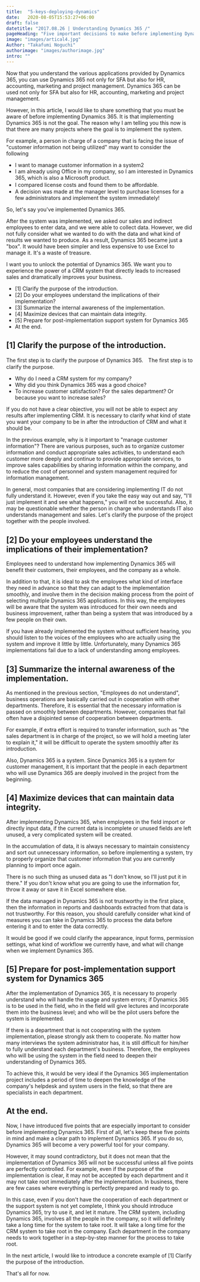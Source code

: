 ```yaml
---
title:  "5-keys-deploying-dynamics"
date:   2020-08-05T15:53:27+06:00
draft: false
datetitle: "2017.08.26 | Understanding Dynamics 365 /"
pageHeading: "Five important decisions to make before implementing Dynamics 365"
image: "images/artical4.jpg"
Author: "Takafumi Noguchi"
authorimage: "images/authorimage.jpg"
intro: ""
---
```

<!-- Intro  -->
Now that you understand the various applications provided by Dynamics 365, you can use Dynamics 365 not only for SFA but also for HR, accounting, marketing and project management. Dynamics 365 can be used not only for SFA but also for HR, accounting, marketing and project management.

However, in this article, I would like to share something that you must be aware of before implementing Dynamics 365. It is that implementing Dynamics 365 is not the goal. The reason why I am telling you this now is that there are many projects where the goal is to implement the system.

For example, a person in charge of a company that is facing the issue of "customer information not being utilized" may want to consider the following
* I want to manage customer information in a system2
* I am already using Office in my company, so I am interested in Dynamics 365, which is also a Microsoft product.
* I compared license costs and found them to be affordable.　
* A decision was made at the manager level to purchase licenses for a few administrators and implement the system immediately! 

So, let's say you've implemented Dynamics 365.

After the system was implemented, we asked our sales and indirect employees to enter data, and we were able to collect data. However, we did not fully consider what we wanted to do with the data and what kind of results we wanted to produce. As a result, Dynamics 365 became just a "box". It would have been simpler and less expensive to use Excel to manage it. It's a waste of treasure.

I want you to unlock the potential of Dynamics 365. We want you to experience the power of a CRM system that directly leads to increased sales and dramatically improves your business.

<!-- Table Of Content -->
* [1] Clarify the purpose of the introduction.
* [2] Do your employees understand the implications of their implementation?
* [3] Summarize the internal awareness of the implementation.
* [4] Maximize devices that can maintain data integrity.
* [5] Prepare for post-implementation support system for Dynamics 365
* At the end.


## [1] Clarify the purpose of the introduction.
<!-- image= plan.jpg -->
The first step is to clarify the purpose of Dynamics 365.　The first step is to clarify the purpose.
* Why do I need a CRM system for my company?
* Why did you think Dynamics 365 was a good choice?
* To increase customer satisfaction? For the sales department? Or because you want to increase sales?

If you do not have a clear objective, you will not be able to expect any results after implementing CRM. It is necessary to clarify what kind of state you want your company to be in after the introduction of CRM and what it should be.

In the previous example, why is it important to "manage customer information"?
There are various purposes, such as to organize customer information and conduct appropriate sales activities, to understand each customer more deeply and continue to provide appropriate services, to improve sales capabilities by sharing information within the company, and to reduce the cost of personnel and system management required for information management.

In general, most companies that are considering implementing IT do not fully understand it. However, even if you take the easy way out and say, "I'll just implement it and see what happens," you will not be successful. Also, it may be questionable whether the person in charge who understands IT also understands management and sales. Let's clarify the purpose of the project together with the people involved.

## [2]  Do your employees understand the implications of their implementation?
<!-- Image= implications.jpg -->

Employees need to understand how implementing Dynamics 365 will benefit their customers, their employees, and the company as a whole.

In addition to that, it is ideal to ask the employees what kind of interface they need in advance so that they can adapt to the implementation smoothly, and involve them in the decision making process from the point of selecting multiple Dynamics 365 applications. In this way, the employees will be aware that the system was introduced for their own needs and business improvement, rather than being a system that was introduced by a few people on their own.

If you have already implemented the system without sufficient hearing, you should listen to the voices of the employees who are actually using the system and improve it little by little. Unfortunately, many Dynamics 365 implementations fail due to a lack of understanding among employees.

## [3] Summarize the internal awareness of the implementation.
<!-- Image= team.jpg -->
As mentioned in the previous section, "Employees do not understand", business operations are basically carried out in cooperation with other departments. Therefore, it is essential that the necessary information is passed on smoothly between departments. However, companies that fail often have a disjointed sense of cooperation between departments.

For example, if extra effort is required to transfer information, such as "the sales department is in charge of the project, so we will hold a meeting later to explain it," it will be difficult to operate the system smoothly after its introduction.

Also, Dynamics 365 is a system. Since Dynamics 365 is a system for customer management, it is important that the people in each department who will use Dynamics 365 are deeply involved in the project from the beginning.

## [4] Maximize devices that can maintain data integrity.
<!-- Image= devices.jpg -->
After implementing Dynamics 365, when employees in the field import or directly input data, if the current data is incomplete or unused fields are left unused, a very complicated system will be created.

In the accumulation of data, it is always necessary to maintain consistency and sort out unnecessary information, so before implementing a system, try to properly organize that customer information that you are currently planning to import once again.

There is no such thing as unused data as "I don't know, so I'll just put it in there." If you don't know what you are going to use the information for, throw it away or save it in Excel somewhere else.

If the data managed in Dynamics 365 is not trustworthy in the first place, then the information in reports and dashboards extracted from that data is not trustworthy. For this reason, you should carefully consider what kind of measures you can take in Dynamics 365 to process the data before entering it and to enter the data correctly.

It would be good if we could clarify the appearance, input forms, permission settings, what kind of workflow we currently have, and what will change when we implement Dynamics 365.

## [5] Prepare for post-implementation support system for Dynamics 365
<!-- Image= post-implementation.jpg -->
After the implementation of Dynamics 365, it is necessary to properly understand who will handle the usage and system errors; if Dynamics 365 is to be used in the field, who in the field will give lectures and incorporate them into the business level; and who will be the pilot users before the system is implemented.

If there is a department that is not cooperating with the system implementation, please strongly ask them to cooperate. No matter how many interviews the system administrator has, it is still difficult for him/her to fully understand each department's business. Therefore, the employees who will be using the system in the field need to deepen their understanding of Dynamics 365.

To achieve this, it would be very ideal if the Dynamics 365 implementation project includes a period of time to deepen the knowledge of the company's helpdesk and system users in the field, so that there are specialists in each department.


## At the end.
Now, I have introduced five points that are especially important to consider before implementing Dynamics 365. First of all, let's keep these five points in mind and make a clear path to implement Dynamics 365. If you do so, Dynamics 365 will become a very powerful tool for your company.

However, it may sound contradictory, but it does not mean that the implementation of Dynamics 365 will not be successful unless all five points are perfectly controlled. For example, even if the purpose of the implementation is clear, it may not be accepted by each department and it may not take root immediately after the implementation. In business, there are few cases where everything is perfectly prepared and ready to go.

In this case, even if you don't have the cooperation of each department or the support system is not yet complete, I think you should introduce Dynamics 365, try to use it, and let it mature. The CRM system, including Dynamics 365, involves all the people in the company, so it will definitely take a long time for the system to take root. It will take a long time for the CRM system to take root in the company. Each department in the company needs to work together in a step-by-step manner for the process to take root.

In the next article, I would like to introduce a concrete example of [1] Clarify the purpose of the introduction.

That's all for now.